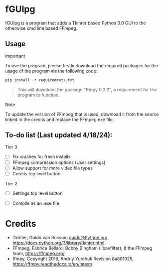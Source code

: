 # fGUIpg
fGUIpg is a program that adds a Tkinter based Python 3.0 GUI to the otherwise cmd line based FFmpeg. 

## Usage
> [!IMPORTANT]
> To use the program, please firstly download the required packages for the usage of the program via the following code:

```python
pip install -r requirements.txt
```
> This will download the package "ffmpy 0.3.2", a requirement for the program to function.

> [!NOTE]
> To update the version of FFmpeg that is used, download it from the source linked in the credits and replace the FFmpeg.exe file.

## To-do list (Last updated 4/18/24):
Tier 3
- [ ] Fix crashes for fresh installs
- [ ] FFmpeg compression options (User settings)
- [ ] Allow support for more video file types
- [ ] Credits top level button

Tier 2
- [ ] Settings top level button
- [ ] Compile as an .exe file


# Credits
- Tkinter, Guido van Rossum <guido@Python.org>, https://docs.python.org/3/library/tkinter.html
- FFmpeg, Fabrice Bellard; Bobby Bingham (libavfilter), & the FFmpeg team, https://ffmpeg.org/
- ffmpy, Copyright 2016, Andriy Yurchuk Revision 8a801925, https://ffmpy.readthedocs.io/en/latest/